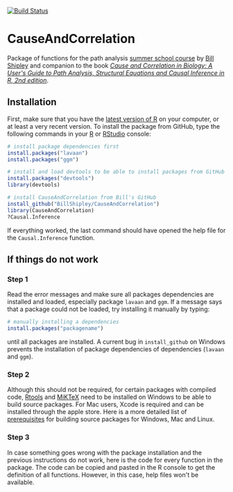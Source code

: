 
[![Build Status](https://travis-ci.org/BillShipley/CauseAndCorrelation.svg?branch=master)](https://travis-ci.org/BillShipley/CauseAndCorrelation)

# CauseAndCorrelation
Package of functions for the path analysis [summer school course](http://www.billshipley.recherche.usherbrooke.ca/summer%20school%20path%20analysis.htm) by [Bill Shipley](http://www.billshipley.recherche.usherbrooke.ca/) and companion to the book [*Cause and Correlation in Biology: A User's Guide to Path Analysis, Structural Equations and Causal Inference in R, 2nd edition*](http://www.cambridge.org/catalogue/catalogue.asp?isbn=9781107442597).

## Installation

First, make sure that you have the [latest version of R](https://cran.r-project.org/) on your computer, or at least a very recent version. To install the package from GitHub, type the following commands in your [R](https://cran.r-project.org/)  or [RStudio](https://www.rstudio.com/products/RStudio/#Desktop) console:

```r
# install package dependencies first
install.packages("lavaan")
install.packages("ggm")

# install and load devtools to be able to install packages from GitHub with install_github
install.packages("devtools")
library(devtools)

# install CauseAndCorrelation from Bill's GitHub
install_github("BillShipley/CauseAndCorrelation")
library(CauseAndCorrelation)
?Causal.Inference

```
If everything worked, the last command should have opened the help file for the `Causal.Inference` function. 


## If things do not work


### Step 1

Read the error messages and make sure all packages dependencies are installed and loaded, especially package `lavaan` and `ggm`. If a message says that a package could not be loaded, try installing it manually by typing:

```r
# manually installing a dependencies
install.packages("packagename")
```
until all packages are installed. A current bug in `install_github` on Windows prevents the installation of package dependencies of dependencies (`lavaan` and `ggm`).


### Step 2

Although this should not be required, for certain packages with compiled code, [Rtools](https://cran.r-project.org/bin/windows/Rtools/) and [MiKTeX](https://miktex.org/) need to be installed on Windows to be able to build source packages. For Mac users, Xcode is required and can be installed through the apple store. Here is a more detailed list of [prerequisites](https://support.rstudio.com/hc/en-us/articles/200486498-Package-Development-Prerequisites) for building source packages for Windows, Mac and Linux.


### Step 3

In case something goes wrong with the package installation and the previous instructions do not work, here is the code for every function in the package. The code can be copied and pasted in the R console to get the definition of all functions. However, in this case, help files won't be available.


```r
